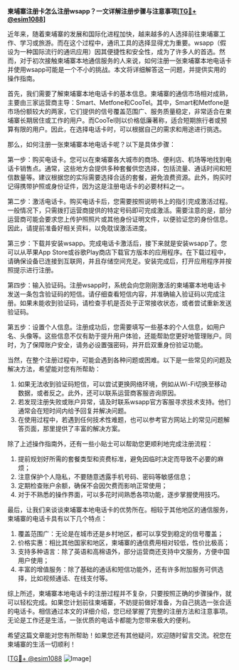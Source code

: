 **柬埔寨注册卡怎么注册wsapp？一文详解注册步骤与注意事项[[TG💪+ @esim1088](https://t.me/s/esim1088)]**

近年来，随着柬埔寨的发展和国际化进程加快，越来越多的人选择前往柬埔寨工作、学习或旅游。而在这个过程中，通讯工具的选择显得尤为重要。wsapp（假设为一种国际流行的通讯应用）因其便捷性和安全性，成为了许多人的首选。然而，对于初次接触柬埔寨本地通信服务的人来说，如何注册一张柬埔寨本地电话卡并使用wsapp可能是一个不小的挑战。本文将详细解答这一问题，并提供实用的操作指南。

首先，我们需要了解柬埔寨本地电话卡的基本信息。柬埔寨的通信市场相对成熟，主要由三家运营商主导：Smart、Metfone和CooTel。其中，Smart和Metfone是市场份额较大的两家，它们提供的信号覆盖范围广、服务质量稳定，非常适合在柬埔寨长期居住或工作的用户。而CooTel则以价格低廉著称，适合短期旅行者或预算有限的用户。因此，在选择电话卡时，可以根据自己的需求和用途进行挑选。

那么，如何注册一张柬埔寨本地电话卡呢？以下是具体步骤：

第一步：购买电话卡。您可以在柬埔寨各大城市的商场、便利店、机场等地找到电话卡销售点。通常，这些地方会提供多种套餐供您选择，包括流量、通话时间和短信数量等。建议根据您的实际需要选择合适的套餐，避免浪费资源。此外，购买时记得携带护照或身份证件，因为这是注册电话卡的必要材料之一。

第二步：激活电话卡。购买电话卡后，您需要按照说明书上的指引完成激活过程。一般情况下，只需拨打运营商提供的特定号码即可完成激活。需要注意的是，部分运营商可能会要求您上传护照照片或其他身份证明文件，以便验证您的身份信息。因此，请提前准备好相关资料，以免耽误激活进度。

第三步：下载并安装wsapp。完成电话卡激活后，接下来就是安装wsapp了。您可以从苹果App Store或谷歌Play商店下载官方版本的应用程序。在下载过程中，请确保设备已连接到互联网，并且存储空间充足。安装完成后，打开应用程序并按照提示进行注册。

第四步：输入验证码。注册wsapp时，系统会向您刚刚激活的柬埔寨本地电话卡发送一条包含验证码的短信。请仔细查看短信内容，并准确输入验证码以完成注册。如果未能收到验证码，请检查手机是否处于正常接收状态，或者尝试重新发送验证码。

第五步：设置个人信息。注册成功后，您需要填写一些基本的个人信息，如用户名、头像等。这些信息不仅有助于提升用户体验，还能帮助您更好地管理账户。同时，为了保障账户安全，请务必设置强密码，并开启双重身份验证功能。

当然，在整个注册过程中，可能会遇到各种问题或困难。以下是一些常见的问题及解决方法，希望能对您有所帮助：

1. 如果无法收到验证码短信，可以尝试更换网络环境，例如从Wi-Fi切换至移动数据，或者反之。此外，还可以联系运营商客服咨询原因。
2. 若发现注册失败或账户异常，请及时联系wsapp官方客服寻求技术支持。他们通常会在短时间内给予回复并解决问题。
3. 在使用过程中，若遇到任何技术性难题，也可以参考官方网站上的常见问题解答页面，那里提供了丰富的解决方案。

除了上述操作指南外，还有一些小贴士可以帮助您更顺利地完成注册流程：

1. 提前规划好所需的套餐类型和资费标准，避免因临时决定而导致不必要的麻烦；
2. 注意保护个人隐私，不要随意透露手机号码、密码等敏感信息；
3. 定期检查账户余额，确保不会因欠费而影响正常使用；
4. 对于不熟悉的操作界面，可以多花时间熟悉各项功能，逐步掌握使用技巧。

最后，让我们来谈谈柬埔寨本地电话卡的优势所在。相较于其他地区的通信服务，柬埔寨的电话卡具有以下几个特点：

1. 覆盖范围广：无论是在城市还是乡村地区，都可以享受到稳定的信号覆盖；
2. 价格实惠：相比其他国家和地区，柬埔寨的通信费用相对较低，性价比极高；
3. 支持多种语言：除了英语和高棉语外，部分运营商还支持中文服务，方便中国用户使用；
4. 丰富的增值服务：除了基础的通话和短信功能外，还有许多附加服务可供选择，比如视频通话、在线支付等。

综上所述，柬埔寨本地电话卡的注册过程并不复杂，只要按照正确的步骤操作，就可以轻松完成。如果您计划前往柬埔寨，不妨提前做好准备，为自己挑选一张合适的电话卡。相信通过本文的详细介绍，您已经掌握了完整的注册方法和注意事项。无论是工作还是生活，一张优质的电话卡都能为您带来极大的便利。

希望这篇文章能对您有所帮助！如果您还有其他疑问，欢迎随时留言交流。祝您在柬埔寨的生活一切顺利！

[[TG💪+ @esim1088](https://t.me/s/esim1088) ![Image](https://i.postimg.cc/4NQfJmqS/Snipaste-2025-05-13-00-14-12.png)]